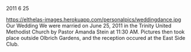 2011
6
25



https://elthelas-images.herokuapp.com/personalpics/weddingdance.jpg
Our Wedding
We were married on June 25, 2011 in the Trinity United Methodist Church by Pastor Amanda Stein at 11:30 AM. Pictures then took place outside Olbrich Gardens, and the reception occured at the East Side Club.